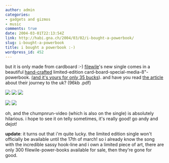 ```yaml
---
author: admin
categories:
- gadgets and gizmos
- music
comments: true
date: 2004-03-01T22:13:54Z
link: http://habi.gna.ch/2004/03/02/i-bought-a-powerbook/
slug: i-bought-a-powerbook
title: i bought a powerbook :-)
wordpress_id: 452
---
```


but it is only made from cardboard :-)
[filewile](http://www.filewile.com/filewile.php)'s new single comes in a beautiful [hand-crafted](http://www.filewile.com/html/qt/chumpnrun.html) limited-edition card-board-special-media-8"-powerbook. [(and it's yours for only 35 bucks](http://www.filewile.com/html/shop.php)).
and have you read [the article](http://www.filewile.com/media/press/bund_270204.pdf) about their journey to the uk? (96kb .pdf)

[![](http://habi.gna.ch/blog/images/DSC00629-tm.jpg)](http://habi.gna.ch/blog/images/DSC00629.jpg) [![](http://habi.gna.ch/blog/images/DSC00631-tm.jpg)](http://habi.gna.ch/blog/images/DSC00631.jpg) [![](http://habi.gna.ch/blog/images/DSC00628-tm.jpg)](http://habi.gna.ch/blog/images/DSC00628.jpg)  
  
[![](http://habi.gna.ch/blog/images/DSC00630-tm.jpg)](http://habi.gna.ch/blog/images/DSC00630.jpg) [![](http://habi.gna.ch/blog/images/DSC00632-tm.jpg)](http://habi.gna.ch/blog/images/DSC00632.jpg)
  

oh, and the chumpnrun-video (which is also on the single) is absolutely hilarious. 
i hope to see it on telly sometimes, it's really good! 
go andy and dejot!

**update**: it turns out that i'm quite lucky. the limited edition single won't officially be available until the 17th of march! so i already know the song with the incredible sassy hook-line and i own a limited piece of art, there are only 300 filewile-power-books available for sale, then they're gone for good.
